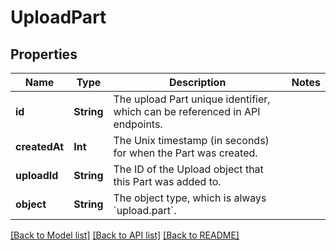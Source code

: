 # UploadPart

## Properties
Name | Type | Description | Notes
------------ | ------------- | ------------- | -------------
**id** | **String** | The upload Part unique identifier, which can be referenced in API endpoints. | 
**createdAt** | **Int** | The Unix timestamp (in seconds) for when the Part was created. | 
**uploadId** | **String** | The ID of the Upload object that this Part was added to. | 
**object** | **String** | The object type, which is always &#x60;upload.part&#x60;. | 

[[Back to Model list]](../README.md#documentation-for-models) [[Back to API list]](../README.md#documentation-for-api-endpoints) [[Back to README]](../README.md)



